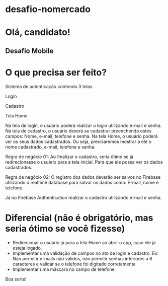 # desafio-nomercado

# Olá, candidato!

## Desafio Mobile

# O que precisa ser feito? 

Sistema de autenticação contendo 3 telas.

Login

Cadastro

Tela Home

Na tela de login, o usuário poderá realizar o login utilizando e-mail e senha. 
Na tela de cadastro, o usuário deverá se cadastrar preenchendo estes campos: Nome, e-mail, telefone e senha.
Na tela Home, o usuário poderá ver os seus dados cadastrados. Ou seja, precisaremos mostrar a ele o nome cadastrado, e-mail, telefone e senha.


Regra de negócio 01: 
Ao finalizar o cadastro, seria ótimo se já redirecionasse o usuário para a tela inicial. Para que ele possa ver os dados cadastrados.

Regra de negócio 02: 
O registro dos dados deverão ser salvos no Firebase utilizando o realtime database para salvar os dados como: E-mail, nome e telefone. 

Já no Firebase Authentication realizar o cadastro utilizando e-mail e senha.


# Diferencial (não é obrigatório, mas seria ótimo se você fizesse)
- Redirecionar o usuário já para a tela Home ao abrir o app, caso ele já esteja logado.
- Implementar uma validação de campos no ato de login e cadastro. Ex: Não permitir e-mails não válidos, não permitir senhas inferiores a 6 caracteres e validar se o telefone foi digitado corretamente
- Implementar uma máscara no campo de telefone


Boa sorte!



